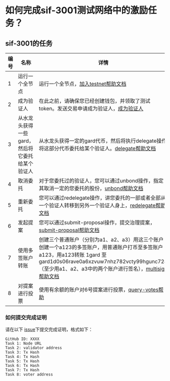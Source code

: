# 如何完成sif-3001测试网络中的激励任务？

## sif-3001的任务

| **编号** | **名称**                                       | **详情**                                                     | **证明**                                                     | **积分** |
| -------- | ---------------------------------------------- | ------------------------------------------------------------ | ------------------------------------------------------------ | -------- |
| 1        | 运行一个全节点                                 | 运行一个全节点，[加入testnet帮助文档](https://github.com/hashgard/testnets/tree/master/docs_CN) | 提交节点的IP，并保证相应端口可访问，默认为26657端口，即 http://${your_ip}:26657/status | 100      |
| 2        | 成为验证人                                     | 在此之前，请确保您已经创建钱包，并领取了测试token。发送交易申请成为验证人，[成为验证人](https://github.com/hashgard/testnets/blob/master/docs_CN/%E5%BC%80%E5%A7%8B%E4%B8%80%E4%B8%AA%E9%AA%8C%E8%AF%81%E5%99%A8%E8%8A%82%E7%82%B9.md) | 提交验证器的地址                                             | 100      |
| 3        | 从水龙头获得一些gard，然后将它委托给某个验证人 | 从水龙头获得一定的gard代币，然后将执行delegate操作将这部分代币委托给某个验证人。[delegate帮助文档](https://github.com/hashgard/hashgard/blob/master/docs/zh/hashgardcli/stake/delegate.md) | 提交此次交易tx                                               | 50       |
| 4        | 取消委托                                       | 对于您委托过的验证人，您可以通过unbond操作，指定其取消一定的您委托的股份，[unbond帮助文档](https://github.com/hashgard/hashgard/blob/master/docs/zh/hashgardcli/stake/unbond.md) | 提交此次交易tx                                               | 50       |
| 5        | 重新委托                                       | 您可以通过redelegate操作，讲您委托的一部或者全部从一个验证人转移到另外一个验证人身上，[redelegate帮助文档](https://github.com/hashgard/hashgard/blob/master/docs/zh/hashgardcli/stake/redelegate.md) | 提交此次交易tx                                               | 50       |
| 6        | 发起提案                                       | 您可以通过submit-proposal操作，提交治理提案，[submit-proposal帮助文档](https://github.com/hashgard/hashgard/blob/master/docs/zh/hashgardcli/gov/submit-proposal.md) | 提交此处交易tx                                               | 50       |
| 7        | 使用多签账户转账                               | 创建三个普通账户（分别为a1、a2、a3）用这三个账户创建一个a123的多签账户，用普通账户打币至多签账户a123，用a123转账 1gard 至 gard1d0s06rave0a6xzvuw7nhz782vcty99hgunc724（至少用a1、a2、a3中的两个账户进行签名），[multisign帮助文档](https://github.com/hashgard/hashgard/blob/master/docs/zh/hashgardcli/bank/multisign.md) | 提交此次交易tx                                               | 100      |
| 8        | 对提案进行投票                                 | 使用有余额的账户对6号提案进行投票，[query-votes帮助](https://github.com/hashgard/hashgard/blob/master/docs/zh/hashgardcli/gov/vote.md) | 提交投票账户的地址                                           | 50       |



### 如何提交完成证明

请在以下 [issue](https://github.com/hashgard/testnets/issues/5)下提交完成证明，格式如下：

```
GitHub ID: XXXX
Task 1: Node URL
Task 2: validator address
Task 3: Tx Hash
Task 4: Tx Hash
Task 5: Tx Hash
Task 6: Tx Hash
Task 7: Tx Hash
Task 8: voter address
```
